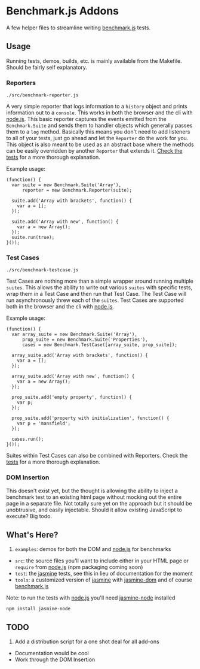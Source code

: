 # Benchmark.js Addons

A few helper files to streamline writing [benchmark.js][benchmark.js] tests.

## Usage

Running tests, demos, builds, etc. is mainly available from the Makefile. Should be fairly self explanatory.


### Reporters

`./src/benchmark-reporter.js`

A very simple reporter that logs information to a `history` object and prints information out to a `console`. This works in both the browser and the cli with [node.js][node.js]. This basic reporter captures the events emitted from the `Benchmark.Suite` and sends them to handler objects which generally passes them to a `log` method. Basically this means you don't need to add listeners to all of your tests, just go ahead and let the `Reporter` do the work for you. This object is also meant to be used as an abstract base where the methods can be easily overridden by another `Reporter` that extends it. [Check the tests](https://github.com/mkitt/benchmark.js-addons/blob/master/test/suites/benchmark-reporter_test.js#L57) for a more thorough explanation.

Example usage:


    (function() {
      var suite = new Benchmark.Suite('Array'),
          reporter = new Benchmark.Reporter(suite);

      suite.add('Array with brackets', function() {
        var a = [];
      });

      suite.add('Array with new', function() {
        var a = new Array();
      });
      suite.run(true);
    }());


### Test Cases

`./src/benchmark-testcase.js`

Test Cases are nothing more than a simple wrapper around running multiple `suites`. This allows the ability to write out various `suites` with specific tests, wrap them in a Test Case and then run that Test Case. The Test Case will run asynchronously threw each of the `suites`. Test Cases are supported both in the browser and the cli with [node.js][node.js].

Example usage:


    (function() {
      var array_suite = new Benchmark.Suite('Array'),
          prop_suite = new Benchmark.Suite('Properties'),
          cases = new Benchmark.TestCase([array_suite, prop_suite]);

      array_suite.add('Array with brackets', function() {
        var a = [];
      });

      array_suite.add('Array with new', function() {
        var a = new Array();
      });

      prop_suite.add('empty property', function() {
        var p;
      });

      prop_suite.add('property with initialization', function() {
        var p = 'mansfield';
      });

      cases.run();
    }());

Suites within Test Cases can also be combined with Reporters. Check the [tests](https://github.com/mkitt/benchmark.js-addons/blob/master/test/suites/benchmark-testcase_test.js) for a more thorough explanation.


### DOM Insertion

This doesn't exist yet, but the thought is allowing the ability to inject a benchmark test to an existing html page without mocking out the entire page in a separate file. Not totally sure yet on the approach but it should be unobtrusive, and easily injectable. Should it allow existing JavaScript to execute? Big todo.


## What's Here?

1. `examples`: demos for both the DOM and [node.js][node.js] for benchmarks 
- `src`: the source files you'll want to include either in your HTML page or `require` from [node.js][node.js] (npm packaging coming soon)
- `test`: the [jasmine][jasmine] tests, see this in lieu of documentation for the moment
- `tools`: a customized version of [jasmine][jasmine] with [jasmine-dom][jasmine-dom] and of course [benchmark.js][benchmark.js]

Note: to run the tests with [node.js][node.js] you'll need [jasmine-node][jasmine-node] installed

    npm install jasmine-node


## TODO

1. Add a distribution script for a one shot deal for all add-ons
- Documentation would be cool
- Work through the DOM Insertion


[benchmark.js]: http://benchmarkjs.com/
[node.js]: http://nodejs.org/
[jasmine]: http://pivotal.github.com/jasmine/
[jasmine-dom]: https://github.com/jeffwatkins/jasmine-dom
[jasmine-node]: https://github.com/mhevery/jasmine-node


<!--
Build:
- License info for jasmine (put this in the tools project)
 -->

